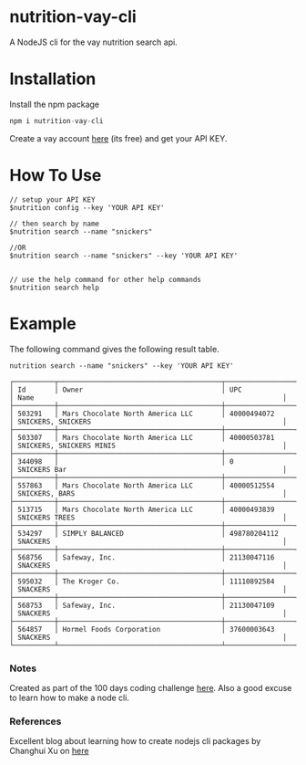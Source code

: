 # nutrition-vay-cli
A NodeJS cli for the vay nutrition search api.

# Installation

Install the npm package

```javascript
npm i nutrition-vay-cli
```

Create a vay account [here](https://app.vay.studio/?new=1) (its free) and get your API KEY.

# How To Use
```
// setup your API KEY
$nutrition config --key 'YOUR API KEY'

// then search by name
$nutrition search --name "snickers"

//OR
$nutrition search --name "snickers" --key 'YOUR API KEY'


// use the help command for other help commands
$nutrition search help
```

# Example

The following command gives the following result table.

```
nutrition search --name "snickers" --key 'YOUR API KEY'

┌──────────┬────────────────────────────────────────┬─────────────────┬──────────────────────────────────────────────────────────────────┐
│ Id       │ Owner                                  │ UPC             │ Name                                                             │
├──────────┼────────────────────────────────────────┼─────────────────┼──────────────────────────────────────────────────────────────────┤
│ 503291   │ Mars Chocolate North America LLC       │ 40000494072     │ SNICKERS, SNICKERS                                               │
├──────────┼────────────────────────────────────────┼─────────────────┼──────────────────────────────────────────────────────────────────┤
│ 503307   │ Mars Chocolate North America LLC       │ 40000503781     │ SNICKERS, SNICKERS MINIS                                         │
├──────────┼────────────────────────────────────────┼─────────────────┼──────────────────────────────────────────────────────────────────┤
│ 344098   │                                        │ 0               │ SNICKERS Bar                                                     │
├──────────┼────────────────────────────────────────┼─────────────────┼──────────────────────────────────────────────────────────────────┤
│ 557863   │ Mars Chocolate North America LLC       │ 40000512554     │ SNICKERS, BARS                                                   │
├──────────┼────────────────────────────────────────┼─────────────────┼──────────────────────────────────────────────────────────────────┤
│ 513715   │ Mars Chocolate North America LLC       │ 40000493839     │ SNICKERS TREES                                                   │
├──────────┼────────────────────────────────────────┼─────────────────┼──────────────────────────────────────────────────────────────────┤
│ 534297   │ SIMPLY BALANCED                        │ 498780204112    │ SNACKERS                                                         │
├──────────┼────────────────────────────────────────┼─────────────────┼──────────────────────────────────────────────────────────────────┤
│ 568756   │ Safeway, Inc.                          │ 21130047116     │ SNACKERS                                                         │
├──────────┼────────────────────────────────────────┼─────────────────┼──────────────────────────────────────────────────────────────────┤
│ 595032   │ The Kroger Co.                         │ 11110892584     │ SNACKERS                                                         │
├──────────┼────────────────────────────────────────┼─────────────────┼──────────────────────────────────────────────────────────────────┤
│ 568753   │ Safeway, Inc.                          │ 21130047109     │ SNACKERS                                                         │
├──────────┼────────────────────────────────────────┼─────────────────┼──────────────────────────────────────────────────────────────────┤
│ 564857   │ Hormel Foods Corporation               │ 37600003643     │ SNACKERS                                                         │
└──────────┴────────────────────────────────────────┴─────────────────┴──────────────────────────────────────────────────────────────────┘
```

### Notes
Created as part of the 100 days coding challenge [here](https://vay.studio/100/). Also a good excuse to learn how to make a node cli.

### References
Excellent blog about learning how to create nodejs cli packages by Changhui Xu on [here](https://codeburst.io/build-a-command-line-interface-cli-application-with-node-js-59becec90e28)